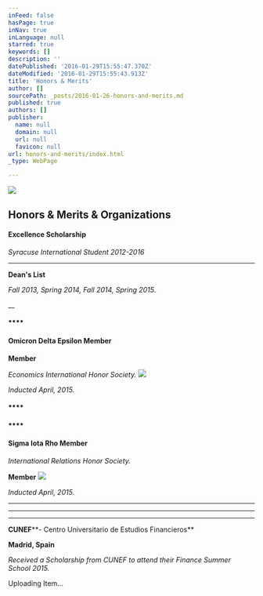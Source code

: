```yaml
---
inFeed: false
hasPage: true
inNav: true
inLanguage: null
starred: true
keywords: []
description: ''
datePublished: '2016-01-29T15:55:47.370Z'
dateModified: '2016-01-29T15:55:43.913Z'
title: 'Honors & Merits'
author: []
sourcePath: _posts/2016-01-26-honors-and-merits.md
published: true
authors: []
publisher:
  name: null
  domain: null
  url: null
  favicon: null
url: honors-and-merits/index.html
_type: WebPage

---
```

![](https://the-grid-user-content.s3-us-west-2.amazonaws.com/c98026b0-c703-4f63-84be-9814cff9f563.GIF)

## Honors & Merits & Organizations

#### **Excellence Scholarship**

_Syracuse International Student 2012-2016_

****

**Dean's List**

_Fall 2013, Spring 2014, Fall 2014, Spring 2015\._

__

#### ****

#### **Omicron Delta Epsilon Member**

**Member**

_Economics International Honor Society._
![](https://s3-us-west-2.amazonaws.com/the-grid-img/p/c5a57121c6529fec42692f0a23b36702e0739428.jpg)

_Inducted April, 2015\._

#### ****

#### ****

#### **Sigma Iota Rho Member**

_International Relations Honor Society._

**Member**
![](https://s3-us-west-2.amazonaws.com/the-grid-img/p/b86ef838088f8a409b8d152db57e32a3aa478669.jpg)

_Inducted April, 2015\._

****

****

****

**CUNEF****- Centro Universitario de Estudios Financieros**

**Madrid, Spain**

_Received a Scholarship from CUNEF to attend their Finance Summer School 2015\._

Uploading Item...